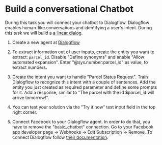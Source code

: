 # Build a conversational Chatbot

During this task you will connect your chatbot to Dialogflow. Dialogflow enables human-like conversations and identifying a user's intent. During this task we will build a [a linear dialog](https://dialogflow.com/docs/dialogs).

1. Create a new agent at [Dialogflow](https://console.dialogflow.com)

2. To extract information out of user inputs, create the entity you want to extract: `parcel_id`. Disable "Define synonyms" and enable "Allow automated expansion". Enter "@sys.number:parcel_id" as value, to extract numbers.

3. Create the intent you want to handle "Parcel Status Request". Train Dialogflow to recognize this intent with a couple of sentences. Add the entity you just created as required parameter and define some prompts for it. Add a response, similar to "The parcel with the id $parcel_id will arrive tomorrow!".

4. You can test your solution via the "Try it now" text input field in the top right corner.

5. Connect Facebook to your Dialogflow agent. In order to do that, you have to remove the "basic_chatbot" connection. Go to your Facebook app developer page -> Webhooks -> Edit Subscription -> Remove. To connect Dialogflow follow [their documentation](https://dialogflow.com/docs/integrations/facebook).